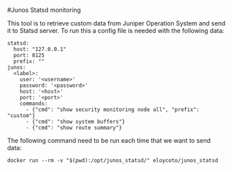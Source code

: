 #Junos Statsd monitoring


This tool is to retrieve custom data from Juniper Operation System and send it
to Statsd server. To run this  a config file is needed with the following data:

```
statsd:
  host: "127.0.0.1"
  port: 8125
  prefix: ""
junos:
  <label>:
    user: '<username>'
    password: '<password>'
    host: '<host>'
    port: '<port>'
    commands:
      - {"cmd": "show security monitoring node all", "prefix": "custom"}
      - {"cmd": "show system buffers"}
      - {"cmd": "show route summary"}
```


The following command need to be run each time that we want to send data:

```
docker run --rm -v "$(pwd):/opt/junos_statsd/" eloycoto/junos_statsd
```
